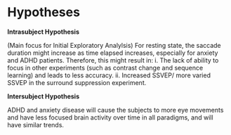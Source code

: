 # Hypotheses

**Intrasubject Hypothesis**

(Main focus for Initial Exploratory Analylsis) For resting state, the saccade duration might increase as time elapsed increases, especially for anxiety and ADHD patients. Therefore, this might result in:
	i. The lack of ability to focus in other experiments (such as contrast change and sequence learning) and leads to less accuracy.
	ii. Increased SSVEP/ more varied SSVEP in the surround suppression experiment.

**Intersubject Hypothesis**

ADHD and anxiety disease will cause the subjects to more eye movements and have less focused brain activity over time in all paradigms, and will have similar trends.
